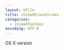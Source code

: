 ```yaml
---
layout: mfile
title: iViewXEraseScreen
categories:
  - iViewXToolbox
encoding: UTF-8
---
```


OS X version